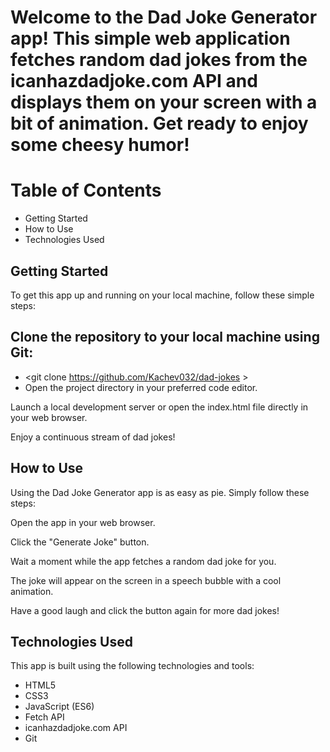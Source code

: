 # Welcome to the Dad Joke Generator app! This simple web application fetches random dad jokes from the icanhazdadjoke.com API and displays them on your screen with a bit of animation. Get ready to enjoy some cheesy humor!

# Table of Contents
- Getting Started
- How to Use
- Technologies Used

## Getting Started
To get this app up and running on your local machine, follow these simple steps:

## Clone the repository to your local machine using Git:

- <git clone https://github.com/Kachev032/dad-jokes >
- Open the project directory in your preferred code editor.

Launch a local development server or open the index.html file directly in your web browser.

Enjoy a continuous stream of dad jokes!

## How to Use
Using the Dad Joke Generator app is as easy as pie. Simply follow these steps:

Open the app in your web browser.

Click the "Generate Joke" button.

Wait a moment while the app fetches a random dad joke for you.

The joke will appear on the screen in a speech bubble with a cool animation.

Have a good laugh and click the button again for more dad jokes!

## Technologies Used
This app is built using the following technologies and tools:

- HTML5
- CSS3
- JavaScript (ES6)
- Fetch API
- icanhazdadjoke.com API
- Git
